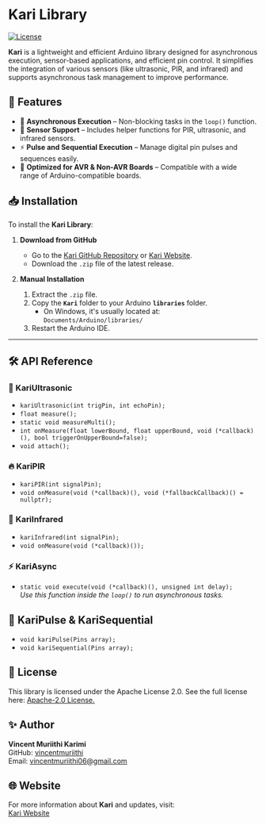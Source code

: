 # Kari Library

[![License](https://img.shields.io/badge/license-Apache--2.0-blue.svg)](https://opensource.org/licenses/Apache-2.0)

**Kari** is a lightweight and efficient Arduino library designed for asynchronous execution, sensor-based applications, and efficient pin control. It simplifies the integration of various sensors (like ultrasonic, PIR, and infrared) and supports asynchronous task management to improve performance.

## 📌 Features
- 📡 **Asynchronous Execution** – Non-blocking tasks in the `loop()` function.
- 🔧 **Sensor Support** – Includes helper functions for PIR, ultrasonic, and infrared sensors.
- ⚡ **Pulse and Sequential Execution** – Manage digital pin pulses and sequences easily.
- 🚀 **Optimized for AVR & Non-AVR Boards** – Compatible with a wide range of Arduino-compatible boards.

## 📥 Installation
To install the **Kari Library**:

1. **Download from GitHub**
   - Go to the [Kari GitHub Repository](https://github.com/vincentmuriithi/kari) or [Kari Website](https://kariIOT.netlify.app).
   - Download the `.zip` file of the latest release.

2. **Manual Installation**
   1. Extract the `.zip` file.
   2. Copy the **`Kari`** folder to your Arduino **`libraries`** folder.
      - On Windows, it's usually located at:  
        `Documents/Arduino/libraries/`
   3. Restart the Arduino IDE.

---

## 🛠 API Reference

### 📍 KariUltrasonic
- `kariUltrasonic(int trigPin, int echoPin);`
- `float measure();`
- `static void measureMulti();`
- `int onMeasure(float lowerBound, float upperBound, void (*callback)(), bool triggerOnUpperBound=false);`
- `void attach();`

### 🔥 **KariPIR**
- `kariPIR(int signalPin);`
- `void onMeasure(void (*callback)(), void (*fallbackCallback)() = nullptr);`

### 🌟 **KariInfrared**
- `kariInfrared(int signalPin);`
- `void onMeasure(void (*callback)());`
### ⚡ KariAsync
- `static void execute(void (*callback)(), unsigned int delay);`  
  *Use this function inside the `loop()` to run asynchronous tasks.*

## 🔁 KariPulse & KariSequential
- `void kariPulse(Pins array);`
- `void kariSequential(Pins array);`
## 📜 License
This library is licensed under the Apache License 2.0.
See the full license here: [Apache-2.0 License.](https://opensource.org/licenses/Apache-2.0)

## ✨ Author
**Vincent Muriithi Karimi**  
GitHub: [vincentmuriithi](https://github.com/vincentmuriithi)  
Email: vincentmuriithi06@gmail.com 

## 🌐 Website
For more information about **Kari** and updates, visit:  
[Kari Website](https://kari_IOT.netlify.app)